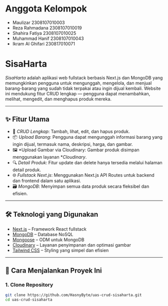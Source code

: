 # Anggota Kelompok
- Maulizar 2308107010003
- Reza Rahmadana 2308107010019
- Shahira Fatiya 2308107010025
- Muhammad Hanif 2308107010043
- Ikram Al Ghifari 230817010071

# SisaHarta

*SisaHarta* adalah aplikasi web fullstack berbasis Next.js dan MongoDB yang memungkinkan pengguna untuk mengunggah, mengelola, dan menjual barang-barang yang sudah tidak terpakai atau ingin dijual kembali. Website ini mendukung fitur CRUD lengkap — pengguna dapat menambahkan, melihat, mengedit, dan menghapus produk mereka.

---

## ✨ Fitur Utama

- 🔄 *CRUD Lengkap*: Tambah, lihat, edit, dan hapus produk.
- 📦 *Upload Barang*: Pengguna dapat mengunggah informasi barang yang ingin dijual, termasuk nama, deskripsi, harga, dan gambar.
- 🖼 *Upload Gambar via Cloudinary: Gambar produk disimpan menggunakan layanan **Cloudinary*.
- 🔍 *Detail Produk*: Fitur update dan delete hanya tersedia melalui halaman detail produk.
- 🌐 *Fullstack Next.js*: Menggunakan Next.js API Routes untuk backend dan frontend dalam satu aplikasi.
- 🗃 *MongoDB*: Menyimpan semua data produk secara fleksibel dan efisien.

---

## 🛠 Teknologi yang Digunakan

- [Next.js](https://nextjs.org/) – Framework React fullstack
- [MongoDB](https://www.mongodb.com/) – Database NoSQL
- [Mongoose](https://mongoosejs.com/) – ODM untuk MongoDB
- [Cloudinary](https://cloudinary.com/) – Layanan penyimpanan dan optimasi gambar
- [Tailwind CSS](https://tailwindcss.com/) – Styling yang simpel dan efisien

---

## 🚀 Cara Menjalankan Proyek Ini

### 1. Clone Repository

```bash
git clone https://github.com/HasnyByte/uas-crud-sisaharta.git
cd uas-crud-sisaharta
